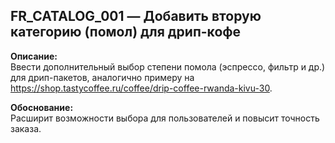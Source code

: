 ## FR_CATALOG_001 — Добавить вторую категорию (помол) для дрип-кофе

**Описание:**  
Ввести дополнительный выбор степени помола (эспрессо, фильтр и др.) для дрип-пакетов, аналогично примеру на https://shop.tastycoffee.ru/coffee/drip-coffee-rwanda-kivu-30.

**Обоснование:**  
Расширит возможности выбора для пользователей и повысит точность заказа.
